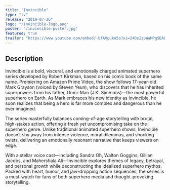 ```yaml
---
title: "Invincible"
type: "tv"
release: "2019-07-26"
logo: "/invincible-logo.png"
poster: "/invincible-poster.jpg"
featured: true
trailer: "https://www.youtube.com/embed/-bfAVpuko5o?si=24OsIzpWaMPgSDAB"
---
```


## Description

Invincible is a bold, visceral, and emotionally charged animated superhero series developed by Robert Kirkman, based on his comic book of the same name. Premiering on Amazon Prime Video, the show follows 17-year-old Mark Grayson (voiced by Steven Yeun), who discovers that he has inherited superpowers from his father, Omni-Man (J.K. Simmons)—the most powerful superhero on Earth. As Mark embraces his new identity as Invincible, he soon realizes that being a hero is far more complex and dangerous than he ever imagined.

The series masterfully balances coming-of-age storytelling with brutal, high-stakes action, offering a fresh yet uncompromising take on the superhero genre. Unlike traditional animated superhero shows, Invincible doesn’t shy away from intense violence, moral dilemmas, and shocking twists, delivering an emotionally resonant narrative that keeps viewers on edge.

With a stellar voice cast—including Sandra Oh, Walton Goggins, Gillian Jacobs, and Mahershala Ali—Invincible explores themes of legacy, betrayal, and personal growth while deconstructing the idealized superhero mythos. Packed with heart, humor, and jaw-dropping action sequences, the series is a must-watch for fans of both superhero media and thought-provoking storytelling.